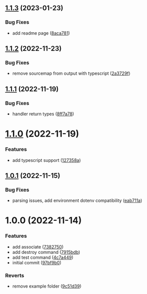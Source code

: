 ## [1.1.3](https://github.com/burketyler/cf-functions/compare/v1.1.2...v1.1.3) (2023-01-23)

### Bug Fixes

- add readme page ([8aca781](https://github.com/burketyler/cf-functions/commit/8aca781fb43ee1285897c4e2ab510f45ce37d944))

## [1.1.2](https://github.com/burketyler/cf-functions/compare/v1.1.1...v1.1.2) (2022-11-23)

### Bug Fixes

- remove sourcemap from output with typescript ([2a3729f](https://github.com/burketyler/cf-functions/commit/2a3729f6312175806edec9dc25f38d2e40c1073f))

## [1.1.1](https://github.com/burketyler/cf-functions/compare/v1.1.0...v1.1.1) (2022-11-19)

### Bug Fixes

- handler return types ([8ff7a78](https://github.com/burketyler/cf-functions/commit/8ff7a784b9fec99bd23000e26ecb7fd78333c8ad))

# [1.1.0](https://github.com/burketyler/cf-functions/compare/v1.0.1...v1.1.0) (2022-11-19)

### Features

- add typescript support ([127358a](https://github.com/burketyler/cf-functions/commit/127358ac074a7219227b04b3842643146c78f483))

## [1.0.1](https://github.com/burketyler/cf-functions/compare/v1.0.0...v1.0.1) (2022-11-15)

### Bug Fixes

- parsing issues, add environment dotenv compatibility ([eab711a](https://github.com/burketyler/cf-functions/commit/eab711a222dbab71d835e24a5a863aeb19d0bf25))

# 1.0.0 (2022-11-14)

### Features

- add associate ([7382750](https://github.com/burketyler/cf-functions/commit/7382750c34f50477d8df00a9e3398df35bb436c6))
- add destroy command ([7915bdb](https://github.com/burketyler/cf-functions/commit/7915bdb32bdb4466a3e6b33e7d327f475f67df7e))
- add test command ([4c7a449](https://github.com/burketyler/cf-functions/commit/4c7a4495e603a5ab07465d65c51c69fb1a4ec5be))
- initial commit ([97bf9b0](https://github.com/burketyler/cf-functions/commit/97bf9b0b00e704f8646dae1bfee47f068aef4178))

### Reverts

- remove example folder ([9c51d39](https://github.com/burketyler/cf-functions/commit/9c51d3987a85407ba6bb870ade41745504449b2e))
